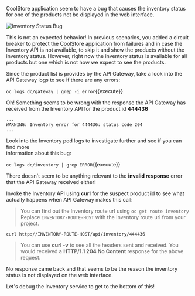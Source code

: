 CoolStore application seem to have a bug that causes the inventory status for one of the 
products not be displayed in the web interface. 

![Inventory Status Bug](https://katacoda.com/openshift-roadshow/assets/debug-coolstore-bug.png)

This is not an expected behavior! In previous scenarios, you added a circuit breaker to 
protect the CoolStore application from failures and in case the Inventory API is not 
available, to skip it and show the products without the inventory status. However, right 
now the inventory status is available for all products but one which is not how we 
expect to see the products.

Since the product list is provides by the API Gateway, take a look into the API Gateway 
logs to see if there are any errors:

`oc logs dc/gateway | grep -i error`{{execute}}

Oh! Something seems to be wrong with the response the API Gateway has received from the 
Inventory API for the product id **444436** 

```
...
WARNING: Inventory error for 444436: status code 204
...
```

Look into the Inventory pod logs to investigate further and see if you can find more  
information about this bug:

`oc logs dc/inventory | grep ERROR`{{execute}}

There doesn't seem to be anything relevant to the **invalid response** error that the 
API Gateway received either! 

Invoke the Inventory API using **curl** for the suspect product id to see what actually 
happens when API Gateway makes this call:

> You can find out the Inventory route url using `oc get route inventory` Replace 
> `INVENTORY-ROUTE-HOST` with the Inventory route url from your project.

`curl http://INVENTORY-ROUTE-HOST/api/inventory/444436`

> You can use **curl -v** to see all the headers sent and received. You would received 
> a **HTTP/1.1 204 No Content** response for the above request.

No response came back and that seems to be the reason the inventory status is not displayed 
on the web interface.

Let's debug the Inventory service to get to the bottom of this!